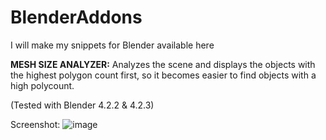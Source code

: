 # BlenderAddons
I will make my snippets for Blender available here

**MESH SIZE ANALYZER:**
Analyzes the scene and displays the objects with the highest polygon count first, so it becomes easier to find objects with a high polycount.

(Tested with Blender 4.2.2 & 4.2.3)

Screenshot:
![image](https://github.com/user-attachments/assets/15334d24-48af-4c2b-acfe-84cd226459e0)

